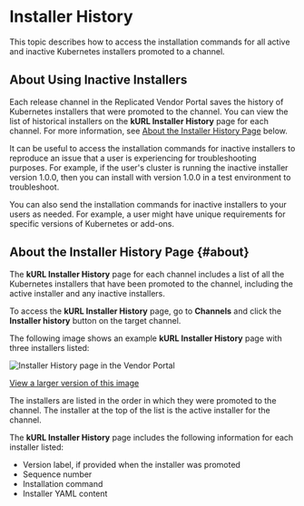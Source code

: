 # Installer History

This topic describes how to access the installation commands for all active and inactive Kubernetes installers promoted to a channel. 

## About Using Inactive Installers

Each release channel in the Replicated Vendor Portal saves the history of Kubernetes installers that were promoted to the channel. You can view the list of historical installers on the **kURL Installer History** page for each channel. For more information, see [About the Installer History Page](#about) below.

It can be useful to access the installation commands for inactive installers to reproduce an issue that a user is experiencing for troubleshooting purposes. For example, if the user's cluster is running the inactive installer version 1.0.0, then you can install with version 1.0.0 in a test environment to troubleshoot.

You can also send the installation commands for inactive installers to your users as needed. For example, a user might have unique requirements for specific versions of Kubernetes or add-ons.

## About the Installer History Page {#about}

The **kURL Installer History** page for each channel includes a list of all the Kubernetes installers that have been promoted to the channel, including the active installer and any inactive installers.

To access the **kURL Installer History** page, go to **Channels** and click the **Installer history** button on the target channel.

The following image shows an example **kURL Installer History** page with three installers listed:

![Installer History page in the Vendor Portal](/images/installer-history-page.png)

[View a larger version of this image](/images/installer-history-page.png)

The installers are listed in the order in which they were promoted to the channel. The installer at the top of the list is the active installer for the channel.  

The **kURL Installer History** page includes the following information for each installer listed:

* Version label, if provided when the installer was promoted
* Sequence number
* Installation command
* Installer YAML content